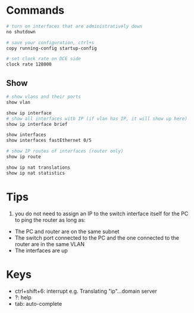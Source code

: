 # Commands
```bash
# turn on interfaces that are administratively down
no shutdown

# save your configuration, ctrl+s
copy running-config startup-config

# set clock rate on DCE side
clock rate 128000
```

## Show
```bash
# show vlans and their ports
show vlan

show ip interface
# show all interfaces with IP (if vlan has IP, it will show up here)
show ip interface brief

show interfaces
show interfaces fastEthernet 0/5

# show IP routes of interfaces (router only)
show ip route

show ip nat translations
show ip nat statistics
```

# Tips
1. you do not need to assign an IP to the switch interface itself for the PC to ping the router as long as:
- The PC and router are on the same subnet
- The switch port connected to the PC and the one connected to the router are in the same VLAN
- The interfaces are up

# Keys
- ctrl+shift+6: interrupt e.g. Translating "ip"...domain server
- ?: help
- tab: auto-complete